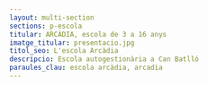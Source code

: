 ```yaml
---
layout: multi-section
sections: p-escola
titular: ARCÀDIA, escola de 3 a 16 anys
imatge_titular: presentacio.jpg
titol_seo: L'escola Arcàdia
descripcio: Escola autogestionària a Can Batlló
paraules_clau: escola arcàdia, arcadia
---
```

